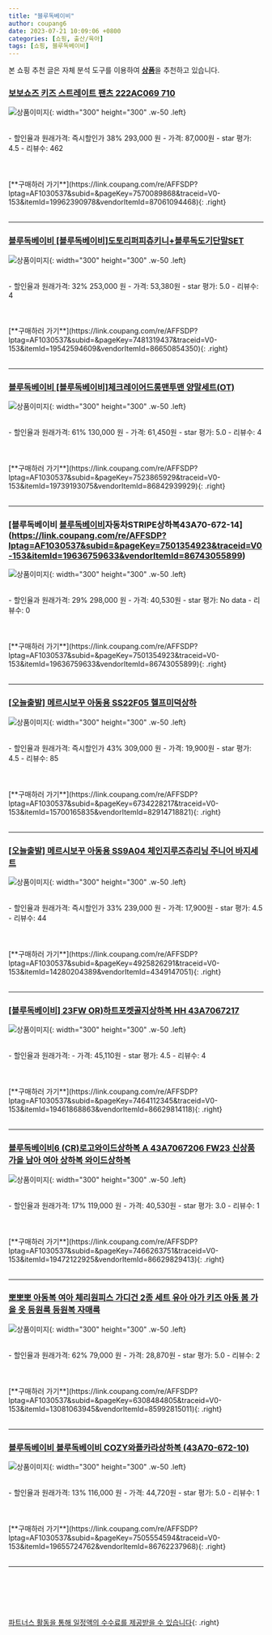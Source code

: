 ```yaml
---
title: "블루독베이비"
author: coupang6
date: 2023-07-21 10:09:06 +0800
categories: [쇼핑, 출산/육아]
tags: [쇼핑, 블루독베이비]
---
```


본 쇼핑 추천 글은 자체 분석 도구를 이용하여 [**상품**](https://link.coupang.com/a/bao1ui)을 추천하고 있습니다.

### [보보쇼즈 키즈 스트레이트 팬츠 222AC069 710](https://link.coupang.com/re/AFFSDP?lptag=AF1030537&subid=&pageKey=7570089868&traceid=V0-153&itemId=19962390978&vendorItemId=87061094468)

![상품이미지](https://thumbnail8.coupangcdn.com/thumbnails/remote/230x230ex/image/vendor_inventory/8637/3da456d897e335ce7a7903b5fdcd0872480785cf5e871b7ea9f30e21c1ba.jpeg){: width="300" height="300" .w-50 .left}


<br>
- 할인율과 원래가격: 즉시할인가 38%  293,000   원
- 가격: 87,000원
- star 평가: 4.5
- 리뷰수: 462
<br>
<br>
<br>
<br>
[**구매하러 가기**](https://link.coupang.com/re/AFFSDP?lptag=AF1030537&subid=&pageKey=7570089868&traceid=V0-153&itemId=19962390978&vendorItemId=87061094468){: .right}
<br>
<br>

---

### [블루독베이비 [블루독베이비]도토리퍼피츄키니+블루독도기단말SET](https://link.coupang.com/re/AFFSDP?lptag=AF1030537&subid=&pageKey=7481319437&traceid=V0-153&itemId=19542594609&vendorItemId=86650854350)

![상품이미지](https://thumbnail8.coupangcdn.com/thumbnails/remote/230x230ex/image/vendor_inventory/f8d5/12a5eb04bfdb4dd631a9d2c3b7244cd9ef35e55464aedba259f663464d9c.JPG){: width="300" height="300" .w-50 .left}


<br>
- 할인율과 원래가격: 32%  253,000   원
- 가격: 53,380원
- star 평가: 5.0
- 리뷰수: 4
<br>
<br>
<br>
<br>
[**구매하러 가기**](https://link.coupang.com/re/AFFSDP?lptag=AF1030537&subid=&pageKey=7481319437&traceid=V0-153&itemId=19542594609&vendorItemId=86650854350){: .right}
<br>
<br>

---

### [블루독베이비 [블루독베이비]체크레이어드롱맨투맨 양말세트(OT)](https://link.coupang.com/re/AFFSDP?lptag=AF1030537&subid=&pageKey=7523865929&traceid=V0-153&itemId=19739193075&vendorItemId=86842939929)

![상품이미지](https://thumbnail8.coupangcdn.com/thumbnails/remote/230x230ex/image/vendor_inventory/de49/fb47ba129d8154d7ea0985da087f6714673190014f50e7370b6ec852e5c5.jpg){: width="300" height="300" .w-50 .left}


<br>
- 할인율과 원래가격: 61%  130,000   원
- 가격: 61,450원
- star 평가: 5.0
- 리뷰수: 4
<br>
<br>
<br>
<br>
[**구매하러 가기**](https://link.coupang.com/re/AFFSDP?lptag=AF1030537&subid=&pageKey=7523865929&traceid=V0-153&itemId=19739193075&vendorItemId=86842939929){: .right}
<br>
<br>

---

### [블루독베이비 [블루독베이비](GN)자동차STRIPE상하복43A70-672-14](https://link.coupang.com/re/AFFSDP?lptag=AF1030537&subid=&pageKey=7501354923&traceid=V0-153&itemId=19636759633&vendorItemId=86743055899)

![상품이미지](https://thumbnail6.coupangcdn.com/thumbnails/remote/230x230ex/image/vendor_inventory/78bd/ced9db411ddc0a8a212f2d167684bfb1a267ecc3c7da73c98532b0d17cb8.jpg){: width="300" height="300" .w-50 .left}


<br>
- 할인율과 원래가격: 29%  298,000   원
- 가격: 40,530원
- star 평가: No data
- 리뷰수: 0
<br>
<br>
<br>
<br>
[**구매하러 가기**](https://link.coupang.com/re/AFFSDP?lptag=AF1030537&subid=&pageKey=7501354923&traceid=V0-153&itemId=19636759633&vendorItemId=86743055899){: .right}
<br>
<br>

---

### [[오늘출발] 메르시보꾸 아동용 SS22F05 헬프미덕상하](https://link.coupang.com/re/AFFSDP?lptag=AF1030537&subid=&pageKey=6734228217&traceid=V0-153&itemId=15700165835&vendorItemId=82914718821)

![상품이미지](https://thumbnail8.coupangcdn.com/thumbnails/remote/230x230ex/image/vendor_inventory/0397/2d1bc28e383f94b9a254c6fde29335cd7a5952d0fc28c56367f8ba9a3681.jpg){: width="300" height="300" .w-50 .left}


<br>
- 할인율과 원래가격: 즉시할인가 43%  309,000   원
- 가격: 19,900원
- star 평가: 4.5
- 리뷰수: 85
<br>
<br>
<br>
<br>
[**구매하러 가기**](https://link.coupang.com/re/AFFSDP?lptag=AF1030537&subid=&pageKey=6734228217&traceid=V0-153&itemId=15700165835&vendorItemId=82914718821){: .right}
<br>
<br>

---

### [[오늘출발] 메르시보꾸 아동용 SS9A04 체인지루즈츄리닝 주니어 바지세트](https://link.coupang.com/re/AFFSDP?lptag=AF1030537&subid=&pageKey=4925826291&traceid=V0-153&itemId=14280204389&vendorItemId=4349147051)

![상품이미지](https://thumbnail9.coupangcdn.com/thumbnails/remote/230x230ex/image/vendor_inventory/6a89/7a6ca7892a456cc273524374c84026c1f6ea5f2ebe75ea47b05af4e6044d.jpg){: width="300" height="300" .w-50 .left}


<br>
- 할인율과 원래가격: 즉시할인가 33%  239,000   원
- 가격: 17,900원
- star 평가: 4.5
- 리뷰수: 44
<br>
<br>
<br>
<br>
[**구매하러 가기**](https://link.coupang.com/re/AFFSDP?lptag=AF1030537&subid=&pageKey=4925826291&traceid=V0-153&itemId=14280204389&vendorItemId=4349147051){: .right}
<br>
<br>

---

### [[블루독베이비] 23FW OR)하트포켓골지상하복 HH 43A7067217](https://link.coupang.com/re/AFFSDP?lptag=AF1030537&subid=&pageKey=7464112345&traceid=V0-153&itemId=19461868863&vendorItemId=86629814118)

![상품이미지](https://thumbnail8.coupangcdn.com/thumbnails/remote/230x230ex/image/vendor_inventory/0d14/c0d56ac376ba508ceff3815bb7f7488230fdf1c7a13502d5a6aa857a1c74.jpg){: width="300" height="300" .w-50 .left}


<br>
- 할인율과 원래가격: 
- 가격: 45,110원
- star 평가: 4.5
- 리뷰수: 4
<br>
<br>
<br>
<br>
[**구매하러 가기**](https://link.coupang.com/re/AFFSDP?lptag=AF1030537&subid=&pageKey=7464112345&traceid=V0-153&itemId=19461868863&vendorItemId=86629814118){: .right}
<br>
<br>

---

### [블루독베이비6 (CR)로고와이드상하복 A 43A7067206 FW23 신상품 가을 남아 여아 상하복 와이드상하복](https://link.coupang.com/re/AFFSDP?lptag=AF1030537&subid=&pageKey=7466263751&traceid=V0-153&itemId=19472122925&vendorItemId=86629829413)

![상품이미지](https://thumbnail10.coupangcdn.com/thumbnails/remote/230x230ex/image/vendor_inventory/e756/d4e234e19e9e0a9c36d33740372180d1c3f6fcf0418833deb67adc1f59b8.jpg){: width="300" height="300" .w-50 .left}


<br>
- 할인율과 원래가격: 17%  119,000   원
- 가격: 40,530원
- star 평가: 3.0
- 리뷰수: 1
<br>
<br>
<br>
<br>
[**구매하러 가기**](https://link.coupang.com/re/AFFSDP?lptag=AF1030537&subid=&pageKey=7466263751&traceid=V0-153&itemId=19472122925&vendorItemId=86629829413){: .right}
<br>
<br>

---

### [뽀뽀뽀 아동복 여아 체리원피스 가디건 2종 세트 유아 아가 키즈 아동 봄 가을 옷 등원룩 등원복 자매룩](https://link.coupang.com/re/AFFSDP?lptag=AF1030537&subid=&pageKey=6308484805&traceid=V0-153&itemId=13081063945&vendorItemId=85992815011)

![상품이미지](https://thumbnail6.coupangcdn.com/thumbnails/remote/230x230ex/image/vendor_inventory/0910/09ca506778fbe012b0f17492bb6bb63943794b408607021d6724464749f4.jpg){: width="300" height="300" .w-50 .left}


<br>
- 할인율과 원래가격: 62%  79,000   원
- 가격: 28,870원
- star 평가: 5.0
- 리뷰수: 2
<br>
<br>
<br>
<br>
[**구매하러 가기**](https://link.coupang.com/re/AFFSDP?lptag=AF1030537&subid=&pageKey=6308484805&traceid=V0-153&itemId=13081063945&vendorItemId=85992815011){: .right}
<br>
<br>

---

### [블루독베이비 블루독베이비 COZY와플카라상하복 (43A70-672-10)](https://link.coupang.com/re/AFFSDP?lptag=AF1030537&subid=&pageKey=7505554594&traceid=V0-153&itemId=19655724762&vendorItemId=86762237968)

![상품이미지](https://thumbnail8.coupangcdn.com/thumbnails/remote/230x230ex/image/vendor_inventory/0313/972a80ea17f8c15cc97635acb2e0edbde76f89f421bee214b9f02765ed19.jpg){: width="300" height="300" .w-50 .left}


<br>
- 할인율과 원래가격: 13%  116,000   원
- 가격: 44,720원
- star 평가: 5.0
- 리뷰수: 1
<br>
<br>
<br>
<br>
[**구매하러 가기**](https://link.coupang.com/re/AFFSDP?lptag=AF1030537&subid=&pageKey=7505554594&traceid=V0-153&itemId=19655724762&vendorItemId=86762237968){: .right}
<br>
<br>

---
<br><br><br><br><br> [파트너스 활동을 통해 일정액의 수수료를 제공받을 수 있습니다](https://link.coupang.com/a/bao1ui){: .right}